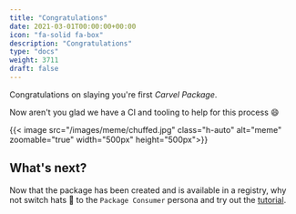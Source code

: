 ```yaml
---
title: "Congratulations"
date: 2021-03-01T00:00:00+00:00
icon: "fa-solid fa-box"
description: "Congratulations"
type: "docs"
weight: 3711
draft: false
---
```


Congratulations on slaying you're first _Carvel Package_.

Now aren't you glad we have a CI and tooling to help for this process 😄

{{< image src="/images/meme/chuffed.jpg" class="h-auto" alt="meme" zoomable="true" width="500px" height="500px">}}
<br/>

## What's next?

Now that the package has been created and is available in a registry, why not switch hats 🤠 to the `Package Consumer` persona and try out the [tutorial](/tutorials/carvel/packages/consumer).
